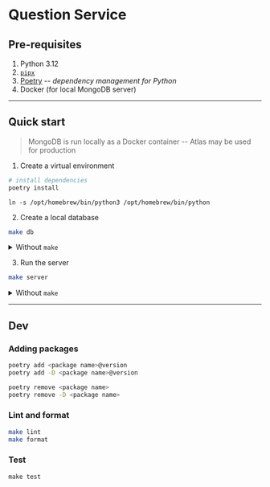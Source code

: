 # Question Service

## Pre-requisites

1. Python 3.12
2. [`pipx`](https://pipx.pypa.io/stable/installation/)
3. [Poetry](https://python-poetry.org/docs/#installing-with-pipx) -- _dependency management for Python_
4. Docker (for local MongoDB server)

---

## Quick start

> MongoDB is run locally as a Docker container -- Atlas may be used for production

1. Create a virtual environment

```bash
# install dependencies
poetry install
```

```
ln -s /opt/homebrew/bin/python3 /opt/homebrew/bin/python
```

2. Create a local database

```bash
make db
```

<details>
    <summary>Without <code>make</code></summary>

    ```bash
    docker run --name question-db -p 27017:27017 -d mongodb/mongodb-community-server:6.0.8-ubi9
    ```

</details>

3. Run the server

```bash
make server
```

<details>
    <summary>Without <code>make</code></summary>

    ```bash
    poetry run uvicorn question_service.main:app --reload
    ```

</details>

---

## Dev

### Adding packages

```bash
poetry add <package name>@version
poetry add -D <package name>@version

poetry remove <package name>
poetry remove -D <package name>
```

### Lint and format

```bash
make lint
make format
```

### Test

```
make test
```

